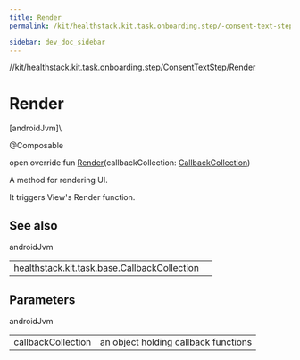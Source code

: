 ```yaml
---
title: Render
permalink: /kit/healthstack.kit.task.onboarding.step/-consent-text-step/-render.html

sidebar: dev_doc_sidebar
---
```

//[kit](../../../kit.html)/[healthstack.kit.task.onboarding.step](../index.html)/[ConsentTextStep](index.html)/[Render](-render.html)



# Render



[androidJvm]\




@Composable



open override fun [Render](-render.html)(callbackCollection: [CallbackCollection](../../healthstack.kit.task.base/-callback-collection/index.html))



A method for rendering UI.



It triggers View's Render function.



## See also


androidJvm

| | |
|---|---|
| [healthstack.kit.task.base.CallbackCollection](../../healthstack.kit.task.base/-callback-collection/index.html) |  |



## Parameters


androidJvm

| | |
|---|---|
| callbackCollection | an object holding callback functions |




